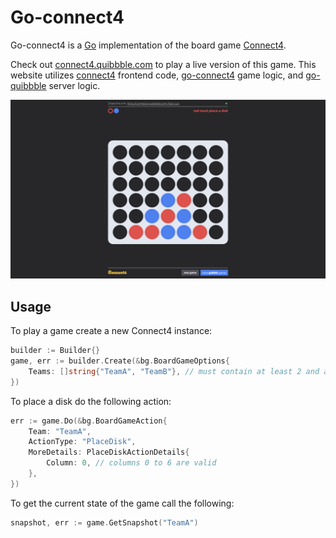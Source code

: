 # Go-connect4

Go-connect4 is a [Go](https://golang.org) implementation of the board game [Connect4](https://en.wikipedia.org/wiki/Connect_Four).

Check out [connect4.quibbble.com](https://connect4.quibbble.com) to play a live version of this game. This website utilizes [connect4](https://github.com/quibbble/connect4) frontend code, [go-connect4](https://github.com/quibbble/go-connect4) game logic, and [go-quibbble](https://github.com/quibbble/go-quibbble) server logic.

[![Quibbble Connect4](https://raw.githubusercontent.com/quibbble/connect4/main/screenshot.png)](https://connect4.quibbble.com)
## Usage

To play a game create a new Connect4 instance:
```go
builder := Builder{}
game, err := builder.Create(&bg.BoardGameOptions{
    Teams: []string{"TeamA", "TeamB"}, // must contain at least 2 and at most 3 teams
})
```

To place a disk do the following action:
```go
err := game.Do(&bg.BoardGameAction{
    Team: "TeamA",
    ActionType: "PlaceDisk",
    MoreDetails: PlaceDiskActionDetails{
        Column: 0, // columns 0 to 6 are valid
    },
})
```

To get the current state of the game call the following:
```go
snapshot, err := game.GetSnapshot("TeamA")
```
